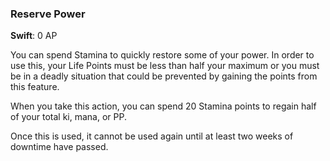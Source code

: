### Reserve Power
**Swift**: 0 AP

You can spend Stamina to quickly restore some of your power. In order to use this, your Life Points must be less than half your maximum or you must be in a deadly situation that could be prevented by gaining the points from this feature.

When you take this action, you can spend 20 Stamina points to regain half of your total ki, mana, or PP.

Once this is used, it cannot be used again until at least two weeks of downtime have passed.